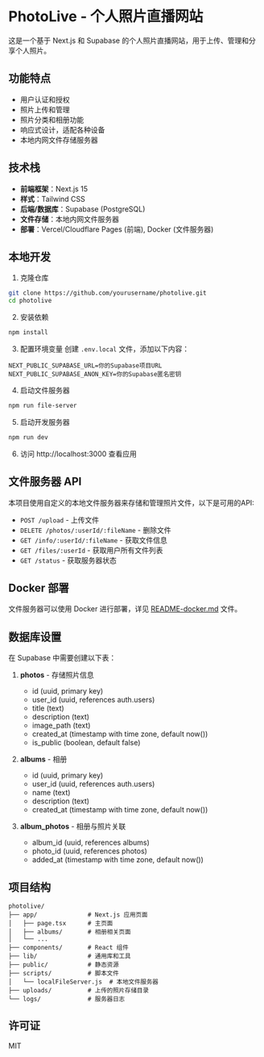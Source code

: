 # PhotoLive - 个人照片直播网站

这是一个基于 Next.js 和 Supabase 的个人照片直播网站，用于上传、管理和分享个人照片。

## 功能特点

- 用户认证和授权
- 照片上传和管理
- 照片分类和相册功能
- 响应式设计，适配各种设备
- 本地内网文件存储服务器

## 技术栈

- **前端框架**：Next.js 15
- **样式**：Tailwind CSS
- **后端/数据库**：Supabase (PostgreSQL)
- **文件存储**：本地内网文件服务器
- **部署**：Vercel/Cloudflare Pages (前端), Docker (文件服务器)

## 本地开发

1. 克隆仓库
```bash
git clone https://github.com/yourusername/photolive.git
cd photolive
```

2. 安装依赖
```bash
npm install
```

3. 配置环境变量
创建 `.env.local` 文件，添加以下内容：
```
NEXT_PUBLIC_SUPABASE_URL=你的Supabase项目URL
NEXT_PUBLIC_SUPABASE_ANON_KEY=你的Supabase匿名密钥
```

4. 启动文件服务器
```bash
npm run file-server
```

5. 启动开发服务器
```bash
npm run dev
```

6. 访问 http://localhost:3000 查看应用

## 文件服务器 API

本项目使用自定义的本地文件服务器来存储和管理照片文件，以下是可用的API:

- `POST /upload` - 上传文件
- `DELETE /photos/:userId/:fileName` - 删除文件
- `GET /info/:userId/:fileName` - 获取文件信息
- `GET /files/:userId` - 获取用户所有文件列表
- `GET /status` - 获取服务器状态

## Docker 部署

文件服务器可以使用 Docker 进行部署，详见 [README-docker.md](README-docker.md) 文件。

## 数据库设置

在 Supabase 中需要创建以下表：

1. **photos** - 存储照片信息
   - id (uuid, primary key)
   - user_id (uuid, references auth.users)
   - title (text)
   - description (text)
   - image_path (text)
   - created_at (timestamp with time zone, default now())
   - is_public (boolean, default false)

2. **albums** - 相册
   - id (uuid, primary key)
   - user_id (uuid, references auth.users)
   - name (text)
   - description (text)
   - created_at (timestamp with time zone, default now())

3. **album_photos** - 相册与照片关联
   - album_id (uuid, references albums)
   - photo_id (uuid, references photos)
   - added_at (timestamp with time zone, default now())

## 项目结构

```
photolive/
├── app/              # Next.js 应用页面
│   ├── page.tsx      # 主页面
│   ├── albums/       # 相册相关页面
│   └── ...
├── components/       # React 组件
├── lib/              # 通用库和工具
├── public/           # 静态资源
├── scripts/          # 脚本文件
│   └── localFileServer.js  # 本地文件服务器
├── uploads/          # 上传的照片存储目录
└── logs/             # 服务器日志
```

## 许可证

MIT
